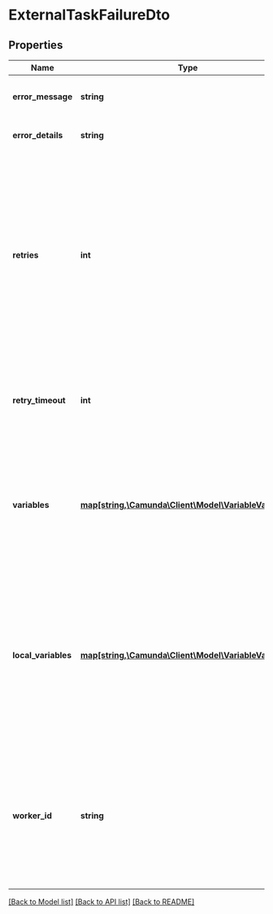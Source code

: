 # ExternalTaskFailureDto

## Properties
Name | Type | Description | Notes
------------ | ------------- | ------------- | -------------
**error_message** | **string** | An message indicating the reason of the failure. | [optional] 
**error_details** | **string** | A detailed error description. | [optional] 
**retries** | **int** | A number of how often the task should be retried. Must be &gt;&#x3D; 0. If this is 0, an incident is created and the task cannot be fetched anymore unless the retries are increased again. The incident&#x27;s message is set to the &#x60;errorMessage&#x60; parameter. | [optional] 
**retry_timeout** | **int** | A timeout in milliseconds before the external task becomes available again for fetching. Must be &gt;&#x3D; 0. | [optional] 
**variables** | [**map[string,\Camunda\Client\Model\VariableValueDto]**](VariableValueDto.md) | A JSON object containing variable key-value pairs. Each key is a variable name and each value a JSON variable value object with the following properties: | [optional] 
**local_variables** | [**map[string,\Camunda\Client\Model\VariableValueDto]**](VariableValueDto.md) | A JSON object containing local variable key-value pairs. Local variables are set only in the scope of external task. Each key is a variable name and each value a JSON variable value object with the following properties: | [optional] 
**worker_id** | **string** | **Mandatory.** The ID of the worker who is performing the operation on the external task. If the task is already locked, must match the id of the worker who has most recently locked the task. | [optional] 

[[Back to Model list]](../../README.md#documentation-for-models) [[Back to API list]](../../README.md#documentation-for-api-endpoints) [[Back to README]](../../README.md)

